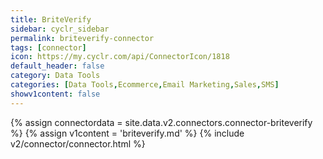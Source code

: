 ```yaml
---
title: BriteVerify
sidebar: cyclr_sidebar
permalink: briteverify-connector
tags: [connector]
icon: https://my.cyclr.com/api/ConnectorIcon/1818
default_header: false
category: Data Tools
categories: [Data Tools,Ecommerce,Email Marketing,Sales,SMS]
showv1content: false
---
```

{% assign connectordata = site.data.v2.connectors.connector-briteverify %}
{% assign v1content = 'briteverify.md' %}
{% include v2/connector/connector.html %}	